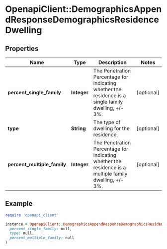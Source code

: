 # OpenapiClient::DemographicsAppendResponseDemographicsResidenceDwelling

## Properties

| Name | Type | Description | Notes |
| ---- | ---- | ----------- | ----- |
| **percent_single_family** | **Integer** | The Penetration Percentage for indicating whether the residence is a single family dwelling, +/- 3%. | [optional] |
| **type** | **String** | The type of dwelling for the residence. | [optional] |
| **percent_multiple_family** | **Integer** | The Penetration Percentage for indicating whether the residence is a multiple family dwelling, +/- 3%. | [optional] |

## Example

```ruby
require 'openapi_client'

instance = OpenapiClient::DemographicsAppendResponseDemographicsResidenceDwelling.new(
  percent_single_family: null,
  type: null,
  percent_multiple_family: null
)
```

